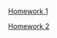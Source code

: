[Homework 1](https://oldrik1.github.io/GS-HW/HW1)

[Homework 2](https://oldrik1.github.io/GS-HW/HW2)
